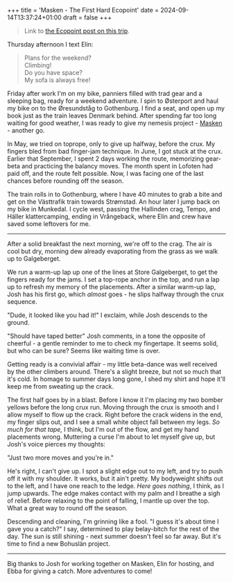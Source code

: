 +++
title = 'Masken - The First Hard Ecopoint'
date = 2024-09-14T13:37:24+01:00
draft = false
+++

> Link to [the Ecopoint post on this trip](https://ecopointclimbing.com/ecopoint/climbing-trip-to-bohuslan-sweden/).


Thursday afternoon I text Elin:
> Plans for the weekend?  
> Climbing!   
> Do you have space?   
> My sofa is always free!   

Friday after work I'm on my bike, panniers filled with trad gear and a sleeping bag, ready for a weekend adventure. 
I spin to Østerport and haul my bike on to the Øresundståg to Gothenburg.
I find a seat, and open up my book just as the train leaves Denmark behind. 
After spending far too long waiting for good weather, I was ready to give my nemesis project - [Masken](https://www.mountainproject.com/route/106850683/masken) - another go.

In May, we tried on toprope, only to give up halfway, before the crux. My fingers bled from bad finger-jam technique.
In June, I got stuck at the crux.
Earlier that September, I spent 2 days working the route, memorizing gear-beta and practicing the balancy moves.
The month spent in Lofoten had paid off, and the route felt possible. 
Now, I was facing one of the last chances before rounding off the season. 

The train rolls in to Gothenburg, where I have 40 minutes to grab a bite and get on the Västtrafik train towards Strømstad.
An hour later I jump back on my bike in Munkedal. 
I cycle west, passing the Hallinden crag, Tempo, and Häller klattercamping, ending in Vrångeback, where Elin and crew have saved some leftovers for me. 

---

After a solid breakfast the next morning, we're off to the crag. 
The air is cool but dry, morning dew already evaporating from the grass as we walk up to Galgeberget. 

We run a warm-up lap up one of the lines at Store Galgeberget, to get the fingers ready for the jams. 
I set a top-rope anchor in the top, and run a lap up to refresh my memory of the placements.
After a similar warm-up lap, Josh has his first go, which _almost_ goes - he slips halfway through the crux sequence. 

"Dude, it looked like you had it!"
I exclaim, while Josh descends to the ground.  

"Should have taped better" Josh comments, in a tone the opposite of cheerful - a gentle reminder to me to check my fingertape. It seems solid, but who can be sure? Seems like waiting time is over. 

Getting ready is a convivial affair - my little beta-dance was well received by the other climbers around. 
There's a slight breeze, but not so much that it's cold. In homage to summer days long gone, I shed my shirt and hope it'll keep me from sweating up the crack. 

The first half goes by in a blast. Before I know it I'm placing my two bomber yellows before the long crux run. 
Moving through the crux is smooth and I allow myself to flow up the crack. 
Right before the crack widens in the end, my finger slips out, and I see a small white object fall between my legs.
_So much for that tape,_ I think, but I'm out of the flow, and get my hand placements wrong.
Muttering a curse I'm about to let myself give up, but Josh's voice pierces my thoughts:

"Just two more moves and you're in." 

He's right, I can't give up.
I spot a slight edge out to my left, and try to push off it with my shoulder. 
It works, but it ain't pretty.
My bodyweight shifts out to the left, and I have one reach to the ledge. 
_Here goes nothing_, I think, as I jump upwards. 
The edge makes contact with my palm and I breathe a sigh of relief. 
Before relaxing to the point of falling, I mantle up over the top. 
What a great way to round off the season. 

Descending and cleaning, I'm grinning like a fool. 
"I guess it's about time I gave you a catch?" I say, determined to play belay-bitch for the rest of the day.
The sun is still shining - next summer doesn't feel so far away. 
But it's time to find a new Bohuslän project.


---
Big thanks to Josh for working together on Masken, Elin for hosting, and Ebba for giving a catch. 
More adventures to come!

